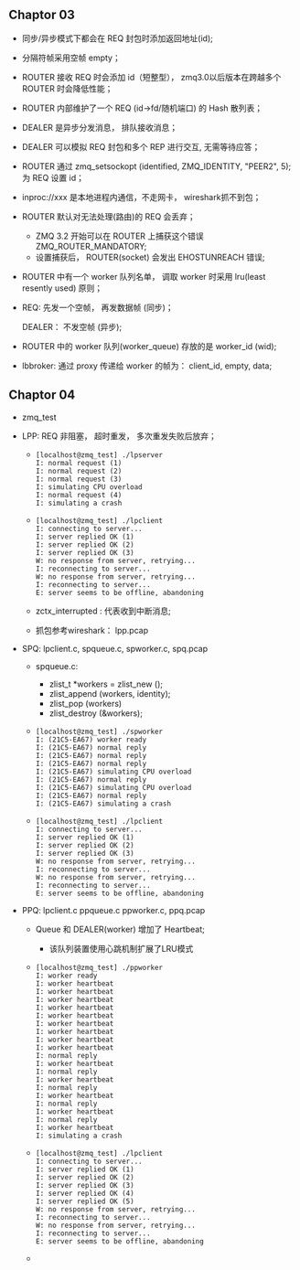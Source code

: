 ## Chaptor 03

* 同步/异步模式下都会在 REQ 封包时添加返回地址(id);

* 分隔符帧采用空帧 empty；

* ROUTER 接收 REQ 时会添加 id（短整型）， zmq3.0以后版本在跨越多个 ROUTER 时会降低性能；

* ROUTER 内部维护了一个 REQ (id->fd/随机端口) 的 Hash 散列表；

* DEALER 是异步分发消息， 排队接收消息；

* DEALER 可以模拟 REQ 封包和多个 REP 进行交互, 无需等待应答；

* ROUTER 通过 zmq_setsockopt (identified, ZMQ_IDENTITY, "PEER2", 5); 为 REQ 设置 id；

* inproc://xxx 是本地进程内通信，不走网卡， wireshark抓不到包；

* ROUTER 默认对无法处理(路由)的 REQ 会丢弃；

  * ZMQ 3.2 开始可以在 ROUTER 上捕获这个错误 ZMQ_ROUTER_MANDATORY;
  * 设置捕获后， ROUTER(socket) 会发出 EHOSTUNREACH 错误;

* ROUTER 中有一个 worker 队列名单， 调取 worker 时采用 lru(least resently used) 原则；

* REQ: 先发一个空帧， 再发数据帧 (同步)；

  DEALER： 不发空帧 (异步);

* ROUTER 中的 worker 队列(worker_queue) 存放的是 worker_id (wid);

* lbbroker: 通过 proxy 传递给 worker 的帧为： client_id, empty, data;

  

## Chaptor 04

* zmq_test

* LPP: REQ 非阻塞， 超时重发， 多次重发失败后放弃；

  * ```
    [localhost@zmq_test] ./lpserver
    I: normal request (1)
    I: normal request (2)
    I: normal request (3)
    I: simulating CPU overload
    I: normal request (4)
    I: simulating a crash
    ```

  * ```
    [localhost@zmq_test] ./lpclient
    I: connecting to server...
    I: server replied OK (1)
    I: server replied OK (2)
    I: server replied OK (3)
    W: no response from server, retrying...
    I: reconnecting to server...
    W: no response from server, retrying...
    I: reconnecting to server...
    E: server seems to be offline, abandoning
    ```

  * zctx_interrupted : 代表收到中断消息;

  * 抓包参考wireshark： lpp.pcap

* SPQ:  lpclient.c, spqueue.c, spworker.c, spq.pcap

  * spqueue.c: 

    * zlist_t *workers = zlist_new ();
    * zlist_append (workers, identity);
    * zlist_pop (workers)
    * zlist_destroy (&workers);

  * ```
    [localhost@zmq_test] ./spworker
    I: (21C5-EA67) worker ready
    I: (21C5-EA67) normal reply
    I: (21C5-EA67) normal reply
    I: (21C5-EA67) normal reply
    I: (21C5-EA67) simulating CPU overload
    I: (21C5-EA67) normal reply
    I: (21C5-EA67) simulating CPU overload
    I: (21C5-EA67) normal reply
    I: (21C5-EA67) simulating a crash
    ```

  * ```
    [localhost@zmq_test] ./lpclient
    I: connecting to server...
    I: server replied OK (1)
    I: server replied OK (2)
    I: server replied OK (3)
    W: no response from server, retrying...
    I: reconnecting to server...
    W: no response from server, retrying...
    I: reconnecting to server...
    E: server seems to be offline, abandoning
    ```

* PPQ: lpclient.c  ppqueue.c  ppworker.c, ppq.pcap

  * Queue 和 DEALER(worker) 增加了 Heartbeat;

    * 该队列装置使用心跳机制扩展了LRU模式

  * ```
    [localhost@zmq_test] ./ppworker
    I: worker ready
    I: worker heartbeat
    I: worker heartbeat
    I: worker heartbeat
    I: worker heartbeat
    I: worker heartbeat
    I: worker heartbeat
    I: worker heartbeat
    I: worker heartbeat
    I: worker heartbeat
    I: normal reply
    I: worker heartbeat
    I: normal reply
    I: worker heartbeat
    I: normal reply
    I: worker heartbeat
    I: normal reply
    I: worker heartbeat
    I: normal reply
    I: worker heartbeat
    I: simulating a crash
    ```

  * ```
    [localhost@zmq_test] ./lpclient
    I: connecting to server...
    I: server replied OK (1)
    I: server replied OK (2)
    I: server replied OK (3)
    I: server replied OK (4)
    I: server replied OK (5)
    W: no response from server, retrying...
    I: reconnecting to server...
    W: no response from server, retrying...
    I: reconnecting to server...
    E: server seems to be offline, abandoning
    ```

  * 

